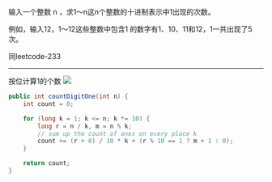 输入一个整数 n ，求1～n这n个整数的十进制表示中1出现的次数。

例如，输入12，1～12这些整数中包含1 的数字有1、10、11和12，1一共出现了5次。


同leetcode-233
***
按位计算1的个数
![](https://leetcode-cn.com/problems/number-of-digit-one/solution/xiang-xi-tong-su-de-si-lu-fen-xi-duo-jie-fa-by-50/)
```Java
public int countDigitOne(int n) {
    int count = 0;

    for (long k = 1; k <= n; k *= 10) {
        long r = n / k, m = n % k;
        // sum up the count of ones on every place k
        count += (r + 8) / 10 * k + (r % 10 == 1 ? m + 1 : 0);
    }

    return count;
}
```
